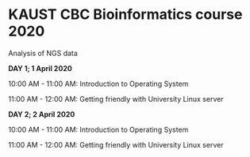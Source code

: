 # KAUST CBC Bioinformatics course 2020
Analysis of NGS data 


**DAY 1; 1 April 2020**

10:00 AM - 11:00 AM: Introduction to Operating System

11:00 AM - 12:00 AM: Getting friendly with University Linux server

**DAY 2; 2 April 2020**


10:00 AM - 11:00 AM: Introduction to Operating System

11:00 AM - 12:00 AM: Getting friendly with University Linux server
